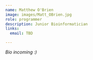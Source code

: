 ```yaml
---
name: Matthew O'Brien
image: images/Matt_OBrien.jpg
role: programmer
description: Junior Bioinformatician
links:
  email: TBD

---
```


*Bio incoming :)*
